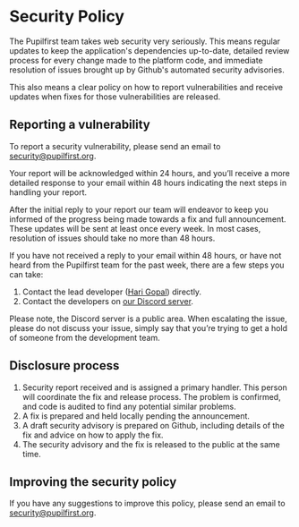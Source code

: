 # Security Policy

The Pupilfirst team takes web security very seriously. This means regular updates to keep the application's
dependencies up-to-date, detailed review process for every change made to the platform code, and immediate
resolution of issues brought up by Github's automated security advisories.

This also means a clear policy on how to report vulnerabilities and receive updates when fixes for those
vulnerabilities are released.

## Reporting a vulnerability

To report a security vulnerability, please send an email to security@pupilfirst.org.

Your report will be acknowledged within 24 hours, and you’ll receive a more detailed response to your email within 48
hours indicating the next steps in handling your report.

After the initial reply to your report our team will endeavor to keep you informed of the progress being made towards
a fix and full announcement. These updates will be sent at least once every week. In most cases, resolution of issues
should take no more than 48 hours.

If you have not received a reply to your email within 48 hours, or have not heard from the Pupilfirst team for the past
week, there are a few steps you can take:

1. Contact the lead developer ([Hari Gopal](mailto:mail@harigopal.in)) directly.
2. Contact the developers on [our Discord server](https://discord.gg/Sh67Tca).

Please note, the Discord server is a public area. When escalating the issue, please do not discuss your issue, simply
say that you’re trying to get a hold of someone from the development team.

## Disclosure process

1. Security report received and is assigned a primary handler. This person will coordinate the fix and release process.
   The problem is confirmed, and code is audited to find any potential similar problems.
2. A fix is prepared and held locally pending the announcement.
3. A draft security advisory is prepared on Github, including details of the fix and advice on how to apply the fix.
4. The security advisory and the fix is released to the public at the same time.

## Improving the security policy

If you have any suggestions to improve this policy, please send an email to security@pupilfirst.org.
